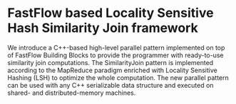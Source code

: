 # FastFlow based Locality Sensitive Hash Similarity Join framework

We introduce a C++-based high-level parallel pattern implemented on top of FastFlow Building Blocks to provide the programmer with ready-to-use similarity join computations. The SimilarityJoin pattern is implemented according to the MapReduce paradigm enriched with Locality Sensitive Hashing (LSH) to optimize the whole computation. The new parallel pattern can be used with any C++ serializable data structure and executed on shared- and distributed-memory machines.

